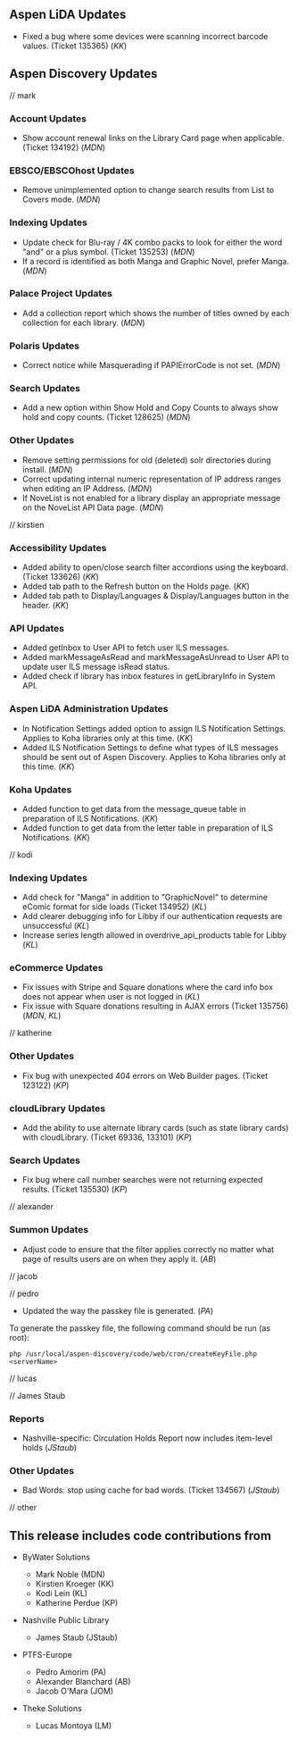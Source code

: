 ## Aspen LiDA Updates
- Fixed a bug where some devices were scanning incorrect barcode values. (Ticket 135365) (*KK*)

## Aspen Discovery Updates
// mark
### Account Updates
- Show account renewal links on the Library Card page when applicable. (Ticket 134192) (*MDN*)

### EBSCO/EBSCOhost Updates
- Remove unimplemented option to change search results from List to Covers mode. (*MDN*) 

### Indexing Updates
- Update check for Blu-ray / 4K combo packs to look for either the word "and" or a plus symbol. (Ticket 135253) (*MDN*)
- If a record is identified as both Manga and Graphic Novel, prefer Manga. (*MDN*) 

### Palace Project Updates
- Add a collection report which shows the number of titles owned by each collection for each library. (*MDN*)

### Polaris Updates
- Correct notice while Masquerading if PAPIErrorCode is not set. (*MDN*)

### Search Updates
- Add a new option within Show Hold and Copy Counts to always show hold and copy counts. (Ticket 128625) (*MDN*)

### Other Updates
- Remove setting permissions for old (deleted) solr directories during install. (*MDN*)
- Correct updating internal numeric representation of IP address ranges when editing an IP Address. (*MDN*)
- If NoveList is not enabled for a library display an appropriate message on the NoveList API Data page. (*MDN*)

// kirstien
### Accessibility Updates
- Added ability to open/close search filter accordions using the keyboard.  (Ticket 133626) (*KK*)
- Added tab path to the Refresh button on the Holds page. (*KK*)
- Added tab path to Display/Languages & Display/Languages button in the header. (*KK*)

### API Updates
- Added getInbox to User API to fetch user ILS messages.
- Added markMessageAsRead and markMessageAsUnread to User API to update user ILS message isRead status.
- Added check if library has inbox features in getLibraryInfo in System API.

### Aspen LiDA Administration Updates
- In Notification Settings added option to assign ILS Notification Settings. Applies to Koha libraries only at this time. (*KK*)
- Added ILS Notification Settings to define what types of ILS messages should be sent out of Aspen Discovery. Applies to Koha libraries only at this time. (*KK*)

### Koha Updates
- Added function to get data from the message_queue table in preparation of ILS Notifications. (*KK*)
- Added function to get data from the letter table in preparation of ILS Notifications. (*KK*)

// kodi
### Indexing Updates
- Add check for "Manga" in addition to "GraphicNovel" to determine eComic format for side loads (Ticket 134952) (*KL*)
- Add clearer debugging info for Libby if our authentication requests are unsuccessful (*KL*)
- Increase series length allowed in overdrive_api_products table for Libby (*KL*)

### eCommerce Updates
- Fix issues with Stripe and Square donations where the card info box does not appear when user is not logged in (*KL*)
- Fix issue with Square donations resulting in AJAX errors (Ticket 135756) (*MDN*, *KL*)

// katherine
### Other Updates
- Fix bug with unexpected 404 errors on Web Builder pages.  (Ticket 123122) (*KP*)

### cloudLibrary Updates
- Add the ability to use alternate library cards (such as state library cards) with cloudLibrary. (Ticket 69336, 133101) (*KP*)

### Search Updates
- Fix bug where call number searches were not returning expected results. (Ticket 135530) (*KP*)

// alexander
### Summon Updates
- Adjust code to ensure that the filter applies correctly no matter what page of results users are on when they apply it. (*AB*)

// jacob

// pedro
- Updated the way the passkey file is generated. (*PA*)

To generate the passkey file, the following command should be run (as root):

`php /usr/local/aspen-discovery/code/web/cron/createKeyFile.php <serverName>`

// lucas

// James Staub
### Reports
- Nashville-specific: Circulation Holds Report now includes item-level holds (*JStaub*)

### Other Updates
- Bad Words: stop using cache for bad words. (Ticket 134567) (*JStaub*)

// other

## This release includes code contributions from
- ByWater Solutions
  - Mark Noble (MDN)
  - Kirstien Kroeger (KK)
  - Kodi Lein (KL)
  - Katherine Perdue (KP)

- Nashville Public Library
  - James Staub (JStaub)
  
- PTFS-Europe
  - Pedro Amorim (PA)
  - Alexander Blanchard (AB)
  - Jacob O'Mara (JOM)

- Theke Solutions
  - Lucas Montoya (LM)